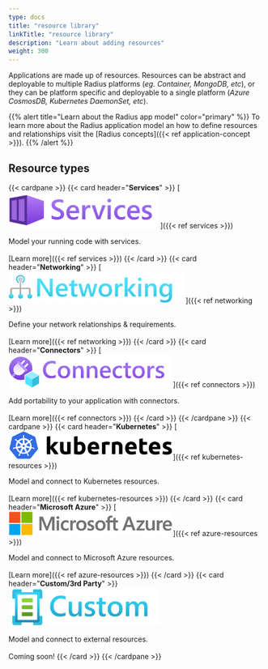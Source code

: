 ```yaml
---
type: docs
title: "resource library"
linkTitle: "resource library"
description: "Learn about adding resources"
weight: 300
---
```


<!-- TODO: pull all the How To notes out of this folder. Only ref stuff. Move content around authoring apps to the AuthoringApps.Concepts page -->


Applications are made up of resources. Resources can be abstract and deployable to multiple Radius platforms (*eg. Container, MongoDB, etc*), or they can be platform specific and deployable to a single platform (*Azure CosmosDB, Kubernetes DaemonSet, etc*).

{{% alert title="Learn about the Radius app model" color="primary" %}}
To learn more about the Radius application model an how to define resources and relationships visit the [Radius concepts]({{< ref application-concept >}}).
{{% /alert %}}

## Resource types

{{< cardpane >}}
{{< card header="**Services**" >}}
[<img src="services.png" alt="Services" style="width:300px"/>]({{< ref services >}})

Model your running code with services.<br /><br />
[Learn more]({{< ref services >}})
{{< /card >}}
{{< card header="**Networking**" >}}
[<img src="networking.png" alt="Networking" style="width:350px"/>]({{< ref networking >}})

Define your network relationships & requirements.<br /><br />
[Learn more]({{< ref networking >}})
{{< /card >}}
{{< card header="**Connectors**" >}}
[<img src="connectors.png" alt="Connectors" style="width:325px"/>]({{< ref connectors >}})

Add portability to your application with connectors.<br /><br />
[Learn more]({{< ref connectors >}})
{{< /card >}}
{{< /cardpane >}}
{{< cardpane >}}
{{< card header="**Kubernetes**" >}}
[<img src="kubernetes.svg" alt="Kubernetes" style="width:325px"/>]({{< ref kubernetes-resources >}})

Model and connect to Kubernetes resources.<br /><br />
[Learn more]({{< ref kubernetes-resources >}})
{{< /card >}}
{{< card header="**Microsoft Azure**" >}}
[<img src="azure.png" alt="Microsoft Azure" style="width:325px"/>]({{< ref azure-resources >}})

Model and connect to Microsoft Azure resources.<br /><br />
[Learn more]({{< ref azure-resources >}})
{{< /card >}}
{{< card header="**Custom/3rd Party**" >}}
<img src="custom.png" alt="Custom" style="width:300px"/>

Model and connect to external resources.<br /><br />
Coming soon!
{{< /card >}}
{{< /cardpane >}}